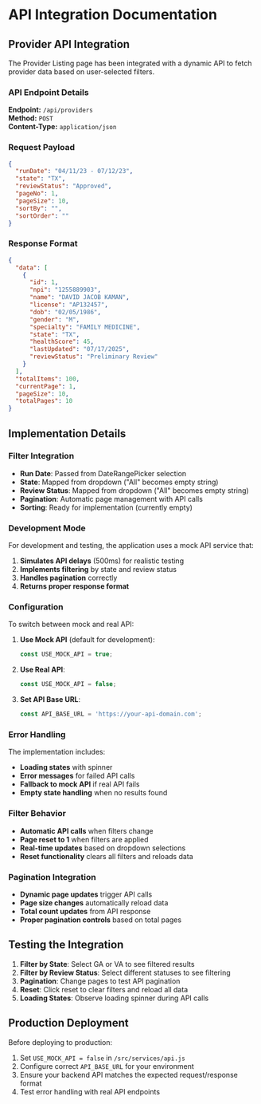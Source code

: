 # API Integration Documentation

## Provider API Integration

The Provider Listing page has been integrated with a dynamic API to fetch provider data based on user-selected filters.

### API Endpoint Details

**Endpoint:** `/api/providers`  
**Method:** `POST`  
**Content-Type:** `application/json`

### Request Payload

```json
{
  "runDate": "04/11/23 - 07/12/23",
  "state": "TX",
  "reviewStatus": "Approved",
  "pageNo": 1,
  "pageSize": 10,
  "sortBy": "",
  "sortOrder": ""
}
```

### Response Format

```json
{
  "data": [
    {
      "id": 1,
      "npi": "1255889903",
      "name": "DAVID JACOB KAMAN",
      "license": "AP132457",
      "dob": "02/05/1986",
      "gender": "M",
      "specialty": "FAMILY MEDICINE",
      "state": "TX",
      "healthScore": 45,
      "lastUpdated": "07/17/2025",
      "reviewStatus": "Preliminary Review"
    }
  ],
  "totalItems": 100,
  "currentPage": 1,
  "pageSize": 10,
  "totalPages": 10
}
```

## Implementation Details

### Filter Integration
- **Run Date**: Passed from DateRangePicker selection
- **State**: Mapped from dropdown ("All" becomes empty string)
- **Review Status**: Mapped from dropdown ("All" becomes empty string)
- **Pagination**: Automatic page management with API calls
- **Sorting**: Ready for implementation (currently empty)

### Development Mode

For development and testing, the application uses a mock API service that:

1. **Simulates API delays** (500ms) for realistic testing
2. **Implements filtering** by state and review status
3. **Handles pagination** correctly
4. **Returns proper response format**

### Configuration

To switch between mock and real API:

1. **Use Mock API** (default for development):
   ```javascript
   const USE_MOCK_API = true;
   ```

2. **Use Real API**:
   ```javascript
   const USE_MOCK_API = false;
   ```

3. **Set API Base URL**:
   ```javascript
   const API_BASE_URL = 'https://your-api-domain.com';
   ```

### Error Handling

The implementation includes:

- **Loading states** with spinner
- **Error messages** for failed API calls
- **Fallback to mock API** if real API fails
- **Empty state handling** when no results found

### Filter Behavior

- **Automatic API calls** when filters change
- **Page reset to 1** when filters are applied
- **Real-time updates** based on dropdown selections
- **Reset functionality** clears all filters and reloads data

### Pagination Integration

- **Dynamic page updates** trigger API calls
- **Page size changes** automatically reload data
- **Total count updates** from API response
- **Proper pagination controls** based on total pages

## Testing the Integration

1. **Filter by State**: Select GA or VA to see filtered results
2. **Filter by Review Status**: Select different statuses to see filtering
3. **Pagination**: Change pages to test API pagination
4. **Reset**: Click reset to clear filters and reload all data
5. **Loading States**: Observe loading spinner during API calls

## Production Deployment

Before deploying to production:

1. Set `USE_MOCK_API = false` in `/src/services/api.js`
2. Configure correct `API_BASE_URL` for your environment
3. Ensure your backend API matches the expected request/response format
4. Test error handling with real API endpoints 